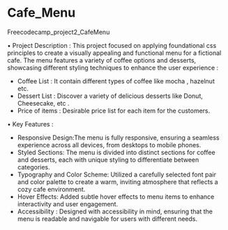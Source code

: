 # Cafe_Menu
Freecodecamp_project2_CafeMenu

• Project Description :
This project focused on applying foundational css principles to create a visually appealing and functional menu for a fictional cafe. The menu features a variety of coffee options and desserts, showcasing different styling techniques to enhance the user experience :
- Coffee List : It contain different types of coffee like mocha , hazelnut etc.
- Dessert List : Discover a variety of delicious desserts like Donut, Cheesecake, etc .
- Price of items : Desirable price list for each item for the customers.

• Key Features :
- Responsive Design:The menu is fully responsive, ensuring a seamless experience across all devices, from desktops to mobile phones.
- Styled Sections: The menu is divided into distinct sections for coffee and desserts, each with unique styling to differentiate between categories.
- Typography and Color Scheme: Utilized a carefully selected font pair and color palette to create a warm, inviting atmosphere that reflects a cozy cafe environment.
- Hover Effects: Added subtle hover effects to menu items to enhance interactivity and user engagement.
- Accessibility : Designed with accessibility in mind, ensuring that the menu is readable and navigable for users with different needs.
